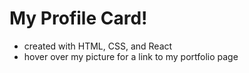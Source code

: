 # My Profile Card!

- created with HTML, CSS, and React
- hover over my picture for a link to my portfolio page